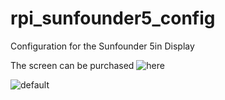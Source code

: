 # rpi_sunfounder5_config
Configuration for the Sunfounder 5in Display 

The screen can be purchased ![here](https://www.amazon.com/SunFounder-Monitor-Display-800X480-Raspberry/dp/B01HXSFIH6/ref=sr_1_1?ie=UTF8&qid=1511643111&sr=8-1&keywords=sunfounder+5+inch)

![default](https://user-images.githubusercontent.com/33434991/33226824-cf308c78-d14a-11e7-8eec-04a75fa12ad8.jpg)

